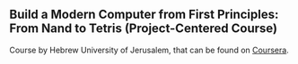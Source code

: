  ## Build a Modern Computer from First Principles: From Nand to Tetris (Project-Centered Course)

Course by Hebrew University of Jerusalem, that can be found on [Coursera](https://www.coursera.org/learn/build-a-computer).